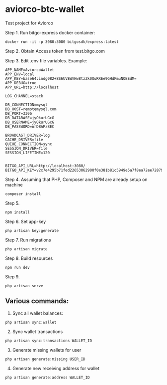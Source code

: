 # aviorco-btc-wallet
Test project for Aviorco


Step 1. Run bitgo-express docker container: 

```
docker run -it -p 3080:3080 bitgosdk/express:latest
```

Step 2. Obtain Access token from test.bitgo.com 

Step 3. Edit .env file variables. Example: 

```
APP_NAME=AviorcoWallet
APP_ENV=local
APP_KEY=base64:indg082+8S6UVEWVHw8tzZk0OuRREe9GHdPmuNOBEdM=
APP_DEBUG=true
APP_URL=http://localhost

LOG_CHANNEL=stack

DB_CONNECTION=mysql
DB_HOST=remotemysql.com
DB_PORT=3306
DB_DATABASE=jyOkurUGcG
DB_USERNAME=jyOkurUGcG
DB_PASSWORD=nrDBAPzBEC

BROADCAST_DRIVER=log
CACHE_DRIVER=file
QUEUE_CONNECTION=sync
SESSION_DRIVER=file
SESSION_LIFETIME=120
 

BITGO_API_URL=http://localhost:3080/
BITGO_API_KEY=v2x7e4295b71fed22653062900f0e381b81c5949e5a7f8ea72ee72879b67d9016b1
```

Step 4. Assuming that PHP, Composer and NPM are already setup on machine
```
composer install
```

Step 5. 
```
npm install
```

Step 6. Set app-key
```
php artisan key:generate
```

Step 7. Run migrations
```
php artisan migrate
```

Step 8. Build resources
```
npm run dev
```

Step 9.
```
php artisan serve
```




## Various commands: 

1. Sync all wallet balances: 
```
php artisan sync:wallet
```

2. Sync wallet transactions 
```
php artisan sync:transactions WALLET_ID
```

3. Generate missing wallets for user 
```
php artisan generate:missing USER_ID
```

4. Generate new receiving address for wallet 
```
php artisan generate:address WALLET_ID
```


